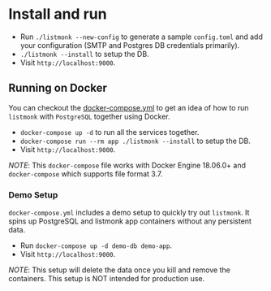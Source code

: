 # Install and run

- Run `./listmonk --new-config` to generate a sample `config.toml` and add your configuration (SMTP and Postgres DB credentials primarily).
- `./listmonk --install` to setup the DB.
- Visit `http://localhost:9000`.

## Running on Docker

You can checkout the [docker-compose.yml](docker-compose.yml) to get an idea of how to run `listmonk` with `PostgreSQL` together using Docker.

- `docker-compose up -d` to run all the services together.
- `docker-compose run --rm app ./listmonk --install` to setup the DB.
- Visit `http://localhost:9000`.

_NOTE_: This `docker-compose` file works with Docker Engine 18.06.0+ and `docker-compose` which supports file format 3.7.

### Demo Setup

`docker-compose.yml` includes a demo setup to quickly try out `listmonk`. It spins up PostgreSQL and listmonk app containers without any persistent data.

- Run `docker-compose up -d demo-db demo-app`.
- Visit `http://localhost:9000`.

_NOTE_: This setup will delete the data once you kill and remove the containers. This setup is NOT intended for production use.
